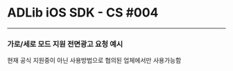 # ADLib iOS SDK - CS #004 <br>

---
### 가로/세로 모드 지원 전면광고 요청 예시

현재 공식 지원중이 아닌 사용방법으로 협의된 업체에서만 사용가능함<br>
